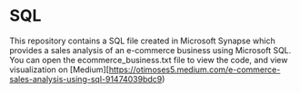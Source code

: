 # SQL
This repository contains a SQL file created in Microsoft Synapse which provides a sales analysis of an e-commerce business using Microsoft SQL.
 You can open the ecommerce_business.txt file to view the code, and view visualization on [Medium][https://otimoses5.medium.com/e-commerce-sales-analysis-using-sql-91474039bdc9)
